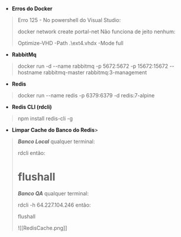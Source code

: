 - **Erros do Docker**
>Erro 125 - No powershell do Visual Studio:
>
>	docker network create portal-net
>Não funciona de jeito nenhum:
>
>	Optimize-VHD -Path .\ext4.vhdx -Mode full

- **RabbitMq**
>	docker run -d --name rabbitmq -p 5672:5672 -p 15672:15672 --hostname rabbitmq-master rabbitmq:3-management

- **Redis**
>	docker run --name redis -p 6379:6379 -d redis:7-alpine

- **Redis CLI (rdcli)**
>	npm install redis-cli -g

- **Limpar Cache do Banco do Redis**>
>***Banco Local***
>qualquer terminal:
>
>	rdcli
>então:
> 
>	flushall
>====================================
>***Banco QA***
>qualquer terminal:
>
>	rdcli -h 64.227.104.246
> então:
> 
>	flushall
>
>![[RedisCache.png]]